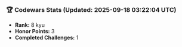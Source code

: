 ### 🏆 Codewars Stats (Updated: 2025-09-18 03:22:04 UTC)

- **Rank:** 8 kyu
- **Honor Points:** 3
- **Completed Challenges:** 1
